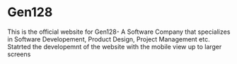 # Gen128
This is the official website for Gen128- A Software Company that specializes in Software Developement, Product Design, Project Management etc.
Statrted the developemnt of the website with the mobile view up to larger screens
